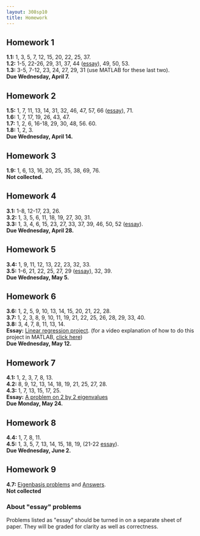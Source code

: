 ```yaml
---
layout: 308sp10
title: Homework
---
```


## Homework 1

**1.1:** 1, 3, 5, 7, 12, 15, 20, 22, 25, 37.<br>
 **1.2:** 1-5, 22-26, 29, 31, 37, 44 ([essay](#essay)), 49, 50, 53.<br>
 **1.3:** 3-5, 7-12, 23, 24, 27, 29, 31 (use MATLAB for these last
two).<br>
 **Due Wednesday, April 7.**

## Homework 2

**1.5:** 1, 7, 11, 13, 14, 31, 32, 46, 47, 57, 66 ([essay](#essay)),
71.<br>
 **1.6:** 1, 7, 17, 19, 26, 43, 47.<br>
 **1.7:** 1, 2, 6, 16-18, 29, 30, 48, 56. 60.<br>
 **1.8:** 1, 2, 3.<br>
 **Due Wednesday, April 14.**

## Homework 3

**1.9:** 1, 6, 13, 16, 20, 25, 35, 38, 69, 76.<br>
 **Not collected.**

## Homework 4

**3.1:** 1-8, 12-17, 23, 26.<br>
 **3.2:** 1, 3, 5, 6, 11, 18, 19, 27, 30, 31.<br>
 **3.3:** 1, 3, 4, 6, 15, 23, 27, 33, 37, 39, 46, 50, 52
([essay](#essay)). <br>
 **Due Wednesday, April 28.**

## Homework 5

**3.4:** 1, 9, 11, 12, 13, 22, 23, 32, 33.<br>
 **3.5:** 1-6, 21, 22, 25, 27, 29 ([essay](#essay)), 32, 39.<br>
 **Due Wednesday, May 5.**

## Homework 6

**3.6:** 1, 2, 5, 9, 10, 13, 14, 15, 20, 21, 22, 28.<br>
 **3.7:** 1, 2, 3, 8, 9, 10, 11, 19, 21, 22, 25, 26, 28, 29, 33, 40.<br>
 **3.8:** 3, 4, 7, 8, 11, 13, 14.<br>
 **Essay:** [Linear regression
project](essay-linear-regression-matlab.pdf). (for a video explanation
of how to do this project in MATLAB, [click
here](http://screencast.com/t/MjFiY2E1))<br>
 **Due Wednesday, May 12.**

## Homework 7

**4.1:** 1, 2, 3, 7, 8, 13.<br>
 **4.2:** 8, 9, 12, 13, 14, 18, 19, 21, 25, 27, 28. <br>
 **4.3:** 1, 7, 13, 15, 17, 25. <br>
 **Essay:** [A problem on 2 by 2
eigenvalues](essay-eigenvalues-2by2.pdf)<br>
 **Due Monday, May 24.**

## Homework 8

**4.4:** 1, 7, 8, 11.<br>
 **4.5:** 1, 3, 5, 7, 13, 14, 15, 18, 19, (21-22 [essay](#essay)).<br>
 **Due Wednesday, June 2.**

## Homework 9

**4.7:** [Eigenbasis problems](eigenbasis.pdf) and
[Answers](eigenbasis-ans.pdf).<br>
 **Not collected**

### About "essay" problems

Problems listed as "essay" should be turned in on a separate sheet of
paper. They will be graded for clarity as well as correctness.
